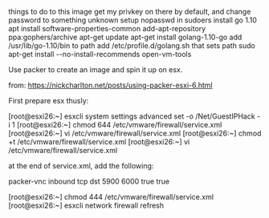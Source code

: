 things to do to this image
get my privkey on there by default, and change password to something unknown
setup nopasswd in sudoers
install go 1.10
  apt install software-properties-common
  add-apt-repository ppa:gophers/archive
  apt-get update
  apt-get install golang-1.10-go
add /usr/lib/go-1.10/bin to path
  add /etc/profile.d/golang.sh that sets path
sudo apt-get install --no-install-recommends open-vm-tools


Use packer to create an image and spin it up on esx.

from: https://nickcharlton.net/posts/using-packer-esxi-6.html

First prepare esx thusly:

[root@esxi26:~] esxcli system settings advanced set -o /Net/GuestIPHack -i 1
[root@esxi26:~] chmod 644 /etc/vmware/firewall/service.xml
[root@esxi26:~] vi /etc/vmware/firewall/service.xml
[root@esxi26:~] chmod +t /etc/vmware/firewall/service.xml
[root@esxi26:~] vi /etc/vmware/firewall/service.xml

at the end of service.xml, add the following:

<service id="1000">
  <id>packer-vnc</id>
  <rule id="0000">
    <direction>inbound</direction>
    <protocol>tcp</protocol>
    <porttype>dst</porttype>
    <port>
      <begin>5900</begin>
      <end>6000</end>
    </port>
  </rule>
  <enabled>true</enabled>
  <required>true</required>
</service>

[root@esxi26:~] chmod 444 /etc/vmware/firewall/service.xml
[root@esxi26:~] esxcli network firewall refresh


